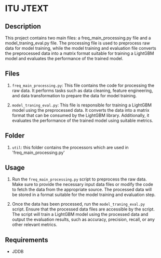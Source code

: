 # ITU JTEXT
## Description
This project contains two main files: a freq_main_processing.py file and 
a model_traning_eval.py file. The processing file is used to preprocess raw data
for model training, while the model training and evaluation file converts the
preprocessed data into a matrix format suitable for training a LightGBM model and 
evaluates the performance of the trained model.

## Files
1. `freq_main_processing.py`: This file contains the code for processing the raw 
data. It performs tasks such as data cleaning, feature engineering, and data 
transformation to prepare the data for model training.

2. `model_traning_eval.py`: This file is responsible for training a LightGBM model
using the preprocessed data. It converts the data into a matrix format that can be
consumed by the LightGBM library. Additionally, it evaluates the performance of 
the trained model using suitable metrics.

## Folder 
1. `util`: this folder contains the processors which are used in
'freq_main_processing.py'

## Usage
1. Run the `freq_main_processing.py` script to preprocess the raw data. Make sure
to provide the necessary input data files or modify the code to fetch the data 
from the appropriate source. The processed data will be stored in a format 
suitable for the model training and evaluation step.

2. Once the data has been processed, run the `model_traning_eval.py` script. 
Ensure that the processed data files are accessible by the script. The script 
will train a LightGBM model using the processed data and output the evaluation 
results, such as accuracy, precision, recall, or any other relevant metrics.

## Requirements
- JDDB

